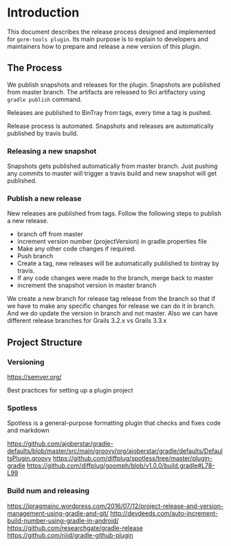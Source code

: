 # Introduction
This document describes the release process designed and implemented for `gorm-tools plugin`. Its main purpose is to explain to developers and maintainers how to prepare and release a new version of this plugin.

## The Process
We publish snapshots and releases for the plugin.
Snapshots are published from master branch. The artifacts are released to 9ci artifactory using ```gradle publish``` command.
 
Releases are published to BinTray from tags, every time a tag is pushed.

Release process is automated. 
Snapshots and releases are automatically published by travis build.

### Releasing a new snapshot
Snapshots gets published automatically from master branch. Just pushing any commits to master will trigger a travis build and new snapshot will get published.

### Publish a new release
New releases are published from tags. Follow the following steps to publish a new release.

- branch off from master
- increment version number (projectVersion) in gradle.properties file
- Make any other code changes if required.
- Push branch
- Create a tag, new releases will be automatically published to bintray by travis.
- If any code changes were made to the branch, merge back to master
- increment the snapshot version in master branch

We create a new branch for release tag release from the branch so that if we have to make any specific changes for release we can do it in branch.
And we do update the version in branch and not master. Also we can have different release branches for Grails 3.2.x vs Grails 3.3.x

## Project Structure

### Versioning
https://semver.org/

Best practices for setting up a plugin project

### Spotless
Spotless is a general-purpose formatting plugin that checks and fixes code and markdown

https://github.com/ajoberstar/gradle-defaults/blob/master/src/main/groovy/org/ajoberstar/gradle/defaults/DefaultsPlugin.groovy
https://github.com/diffplug/spotless/tree/master/plugin-gradle
https://github.com/diffplug/goomph/blob/v1.0.0/build.gradle#L78-L99

### Build num and releasing
https://jpragmainc.wordpress.com/2016/07/12/project-release-and-version-management-using-gradle-and-git/
http://devdeeds.com/auto-increment-build-number-using-gradle-in-android/
https://github.com/researchgate/gradle-release
https://github.com/riiid/gradle-github-plugin
